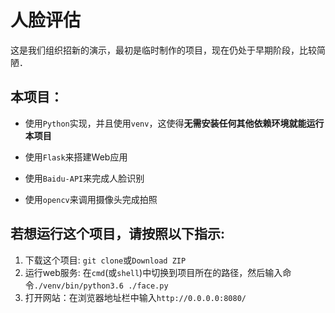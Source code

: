 # 人脸评估

这是我们组织招新的演示，最初是临时制作的项目，现在仍处于早期阶段，比较简陋．

## 本项目：
 - 使用`Python`实现，并且使用`venv`，这使得**无需安装任何其他依赖环境就能运行本项目**

 - 使用`Flask`来搭建Web应用
 - 使用`Baidu-API`来完成人脸识别
 - 使用`opencv`来调用摄像头完成拍照


## 若想运行这个项目，请按照以下指示:
1. 下载这个项目: `git clone`或`Download ZIP`
2. 运行web服务: 在`cmd`(或`shell`)中切换到项目所在的路径，然后输入命令`./venv/bin/python3.6 ./face.py`
3. 打开网站：在浏览器地址栏中输入`http://0.0.0.0:8080/`
